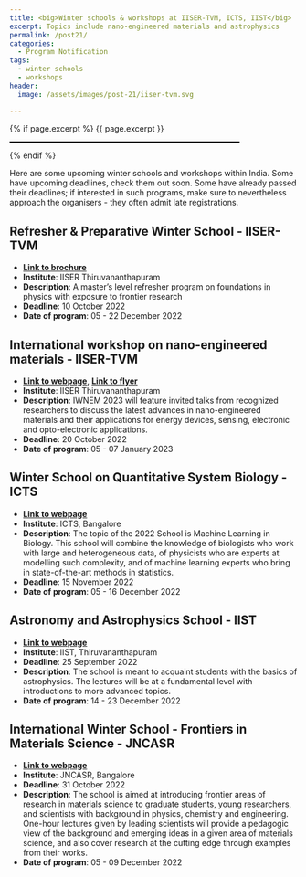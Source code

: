 ```yaml
---
title: <big>Winter schools & workshops at IISER-TVM, ICTS, IIST</big>
excerpt: Topics include nano-engineered materials and astrophysics
permalink: /post21/
categories:
  - Program Notification
tags:
  - winter schools
  - workshops
header:
  image: /assets/images/post-21/iiser-tvm.svg

---
```


{% if page.excerpt %}
<span class="excerpt">{{ page.excerpt }}</span>

<hr style="height:0.2em;background-color:#000;width:80%;">
{% endif %}

Here are some upcoming winter schools and workshops within India. Some have upcoming deadlines, check them out soon. Some have already passed their deadlines; if interested in such programs, make sure to nevertheless approach the organisers - they often admit late registrations.

## Refresher & Preparative Winter School - IISER-TVM

- [**Link to brochure**](https://www.iisertvm.ac.in/files/read/winter-school-dec22-2022-09-19)
- **Institute**: IISER Thiruvananthapuram 
- **Description**: A master’s level refresher program on foundations in physics with exposure to frontier research 
- **Deadline**: 10 October 2022
- **Date of program**: 05 - 22 December 2022

## International workshop on nano-engineered materials - IISER-TVM

- [**Link to webpage**](https://workshop.iisertvm.ac.in/iwnem/), [**Link to flyer**](https://iwnem2023.files.wordpress.com/2022/10/flyer-1-iwnem.pdf)
- **Institute**: IISER Thiruvananthapuram 
- **Description**:  IWNEM 2023 will feature invited talks from recognized researchers to discuss the latest advances in nano-engineered materials and their applications for energy devices, sensing, electronic and opto-electronic applications.
- **Deadline**: 20 October 2022
- **Date of program**: 05 - 07 January 2023

## Winter School on Quantitative System Biology - ICTS

- [**Link to webpage**](https://www.icts.res.in/program/QSB2022)
- **Institute**: ICTS, Bangalore
- **Description**: The topic of the 2022 School is Machine Learning in Biology. This school will combine the knowledge of biologists who work with large and heterogeneous data, of physicists who are experts at modelling such complexity, and of machine learning experts who bring in state-of-the-art methods in statistics. 
- **Deadline**: 15 November 2022
- **Date of program**: 05 - 16 December 2022

## Astronomy and Astrophysics School - IIST

- [**Link to webpage**](https://www.iist.ac.in/conference/iaas2022)
- **Institute**: IIST, Thiruvananthapuram 
- **Deadline**: 25 September 2022
- **Description**: The school is meant to acquaint students with the basics of astrophysics. The lectures will be at a fundamental level with introductions to more advanced topics.
- **Date of program**: 14 - 23 December 2022

## International Winter School - Frontiers in Materials Science - JNCASR

- [**Link to webpage**](https://www.jncasr.ac.in/winterschool/index.html)
- **Institute**: JNCASR, Bangalore
- **Deadline**: 31 October 2022
- **Description**: The school is aimed at introducing frontier areas of research in materials science to graduate students, young researchers, and scientists with background in physics, chemistry and engineering. One-hour lectures given by leading scientists will provide a pedagogic view of the background and emerging ideas in a given area of materials science, and also cover research at the cutting edge through examples from their works.
- **Date of program**: 05 - 09 December 2022
